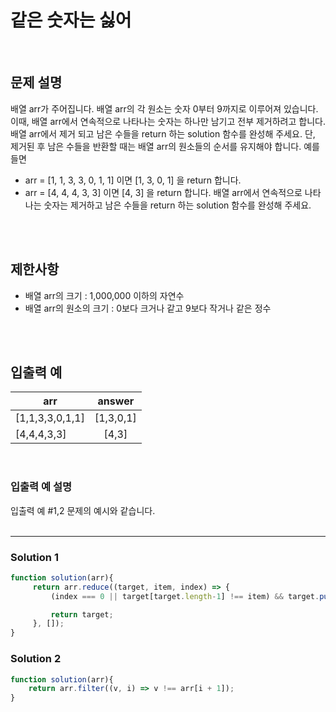 # 같은 숫자는 싫어
<br/>

## 문제 설명
배열 arr가 주어집니다. 배열 arr의 각 원소는 숫자 0부터 9까지로 이루어져 있습니다. 이때, 배열 arr에서 연속적으로 나타나는 숫자는 하나만 남기고 전부 제거하려고 합니다. 배열 arr에서 제거 되고 남은 수들을 return 하는 solution 함수를 완성해 주세요. 단, 제거된 후 남은 수들을 반환할 때는 배열 arr의 원소들의 순서를 유지해야 합니다.
예를들면

- arr = [1, 1, 3, 3, 0, 1, 1] 이면 [1, 3, 0, 1] 을 return 합니다.
- arr = [4, 4, 4, 3, 3] 이면 [4, 3] 을 return 합니다.
배열 arr에서 연속적으로 나타나는 숫자는 제거하고 남은 수들을 return 하는 solution 함수를 완성해 주세요.
<br/>
<br/>

## 제한사항
- 배열 arr의 크기 : 1,000,000 이하의 자연수
- 배열 arr의 원소의 크기 : 0보다 크거나 같고 9보다 작거나 같은 정수
<br/>
<br/>

## 입출력 예
| arr | answer |
| --- | :---: |
| [1,1,3,3,0,1,1] | [1,3,0,1] |
| [4,4,4,3,3] | [4,3] |

<br/>

### 입출력 예 설명
입출력 예 #1,2
문제의 예시와 같습니다.
<br/>
<br/>


---

### Solution 1
```javascript
function solution(arr){
     return arr.reduce((target, item, index) => {
         (index === 0 || target[target.length-1] !== item) && target.push(item);

         return target;
     }, []);
}
```

### Solution 2
```javascript
function solution(arr){
    return arr.filter((v, i) => v !== arr[i + 1]);
}
```
